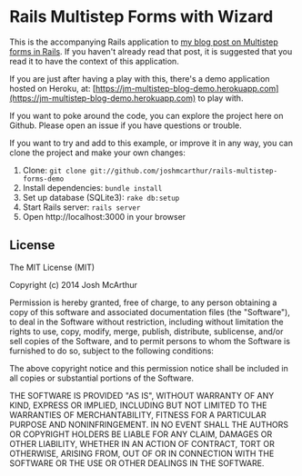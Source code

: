Rails Multistep Forms with Wizard
===

This is the accompanying Rails application to [my blog post on Multistep forms in Rails](http://brains.rabid.co.nz/2014/09/29/rails-multistep-forms.html). If you haven't already read that post, it is suggested that you read it to have the context of this application.

If you are just after having a play with this, there's a demo application hosted on Heroku, at: [https://jm-multistep-blog-demo.herokuapp.com](https://jm-multistep-blog-demo.herokuapp.com) to play with.

If you want to poke around the code, you can explore the project here on Github. Please open an issue if you have questions or trouble.

If you want to try and add to this example, or improve it in any way, you can clone the project and make your own changes:

1. Clone: `git clone git://github.com/joshmcarthur/rails-multistep-forms-demo`
2. Install dependencies: `bundle install`
3. Set up database (SQLite3): `rake db:setup`
4. Start Rails server: `rails server`
5. Open http://localhost:3000 in your browser

License
---

The MIT License (MIT)

Copyright (c) 2014 Josh McArthur

Permission is hereby granted, free of charge, to any person obtaining a copy
of this software and associated documentation files (the "Software"), to deal
in the Software without restriction, including without limitation the rights
to use, copy, modify, merge, publish, distribute, sublicense, and/or sell
copies of the Software, and to permit persons to whom the Software is
furnished to do so, subject to the following conditions:

The above copyright notice and this permission notice shall be included in all
copies or substantial portions of the Software.

THE SOFTWARE IS PROVIDED "AS IS", WITHOUT WARRANTY OF ANY KIND, EXPRESS OR
IMPLIED, INCLUDING BUT NOT LIMITED TO THE WARRANTIES OF MERCHANTABILITY,
FITNESS FOR A PARTICULAR PURPOSE AND NONINFRINGEMENT. IN NO EVENT SHALL THE
AUTHORS OR COPYRIGHT HOLDERS BE LIABLE FOR ANY CLAIM, DAMAGES OR OTHER
LIABILITY, WHETHER IN AN ACTION OF CONTRACT, TORT OR OTHERWISE, ARISING FROM,
OUT OF OR IN CONNECTION WITH THE SOFTWARE OR THE USE OR OTHER DEALINGS IN THE
SOFTWARE.
